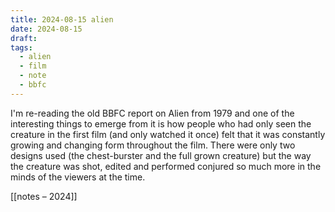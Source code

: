 ```yaml
---
title: 2024-08-15 alien
date: 2024-08-15
draft: 
tags:
  - alien
  - film
  - note
  - bbfc
---
```

I'm re-reading the old BBFC report on Alien from 1979 and one of the interesting things to emerge from it is how people who had only seen the creature in the first film (and only watched it once) felt that it was constantly growing and changing form throughout the film. There were only two designs used (the chest-burster and the full grown creature) but the way the creature was shot, edited and performed conjured so much more in the minds of the viewers at the time.

[[notes –⁠ 2024]]
